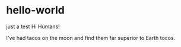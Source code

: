 # hello-world
just a test
Hi Humans!

I've had tacos on the moon and find them far superior to Earth tocos.
